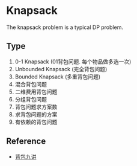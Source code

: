# Knapsack

The knapsack problem is a typical DP problem.

## Type

1. 0-1 Knapsack (01背包问题. 每个物品做多选一次)
2. Unbounded Knapsack (完全背包问题)
3. Bounded Knapsack (多重背包问题)
4. 混合背包问题
5. 二维费用背包问题
6. 分组背包问题
7. 背包问题求方案数
8. 求背包问题的方案
9. 有依赖的背包问题

## Reference

* [背包九讲](https://github.com/tianyicui/pack)


